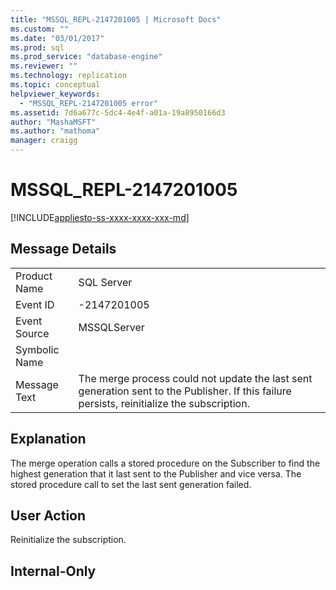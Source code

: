 ```yaml
---
title: "MSSQL_REPL-2147201005 | Microsoft Docs"
ms.custom: ""
ms.date: "03/01/2017"
ms.prod: sql
ms.prod_service: "database-engine"
ms.reviewer: ""
ms.technology: replication
ms.topic: conceptual
helpviewer_keywords: 
  - "MSSQL_REPL-2147201005 error"
ms.assetid: 7d6a677c-5dc4-4e4f-a01a-19a8950166d3
author: "MashaMSFT"
ms.author: "mathoma"
manager: craigg
---
```

# MSSQL_REPL-2147201005
[!INCLUDE[appliesto-ss-xxxx-xxxx-xxx-md](../../includes/appliesto-ss-xxxx-xxxx-xxx-md.md)]
    
## Message Details  
  
|||  
|-|-|  
|Product Name|SQL Server|  
|Event ID|-2147201005|  
|Event Source|MSSQLServer|  
|Symbolic Name||  
|Message Text|The merge process could not update the last sent generation sent to the Publisher. If this failure persists, reinitialize the subscription.|  
  
## Explanation  
 The merge operation calls a stored procedure on the Subscriber to find the highest generation that it last sent to the Publisher and vice versa. The stored procedure call to set the last sent generation failed.  
  
## User Action  
 Reinitialize the subscription.  
  
## Internal-Only  
  
